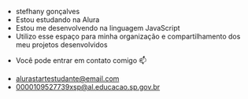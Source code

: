 * stefhany gonçalves
* Estou estudando na Alura
* Estou me desenvolvendo na linguagem JavaScript
* Utilizo esse espaço para minha organização e compartilhamento dos meu projetos desenvolvidos

- Você pode entrar em contato comigo 📫

* alurastartestudante@email.com
* 0000109527739xsp@al.educacao.sp.gov.br
